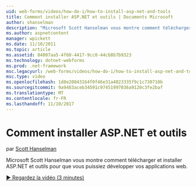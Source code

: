 ```yaml
---
uid: web-forms/videos/how-do-i/how-to-install-asp-net-and-tools
title: Comment installer ASP.NET et outils | Documents Microsoft
author: shanselman
description: "Microsoft Scott Hanselman vous montre comment télécharger et installer ASP.NET et outils pour que vous puissiez développer vos applications web."
ms.author: aspnetcontent
manager: wpickett
ms.date: 11/10/2011
ms.topic: article
ms.assetid: 84007aa5-4f60-4417-9cc0-44cb8b7b9323
ms.technology: dotnet-webforms
ms.prod: .net-framework
msc.legacyurl: /web-forms/videos/how-do-i/how-to-install-asp-net-and-tools
msc.type: video
ms.openlocfilehash: 1d8e20843164f0f46e31a4023335f9c1c730710b
ms.sourcegitcommit: 9a9483aceb34591c97451997036a9120c3fe2baf
ms.translationtype: MT
ms.contentlocale: fr-FR
ms.lasthandoff: 11/10/2017
---
```

<a name="how-to-install-aspnet-and-tools"></a>Comment installer ASP.NET et outils
====================
par [Scott Hanselman](https://github.com/shanselman)

Microsoft Scott Hanselman vous montre comment télécharger et installer ASP.NET et outils pour que vous puissiez développer vos applications web.

[&#9654; Regardez la vidéo (3 minutes)](https://channel9.msdn.com/Blogs/ASP-NET-Site-Videos/how-to-install-asp-net-and-tools)
